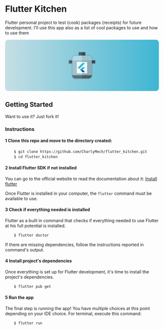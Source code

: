 # Flutter Kitchen

Flutter personal project to test (cook) packages (receipts) for future development. I'll use this app also as a list of cool packages to use and how to use them

![Flutter Kitchen project banner](public/flutter_kitchen_banner.png)

## Getting Started

Want to use it? Just fork it!

### Instructions

#### 1 Clone this repo and move to the directory created:

```bash
	$ git clone https://github.com/CharlyMech/flutter_kitchen.git
	$ cd flutter_kitchen
```

#### 2 Install Flutter SDK if not installed

You can go to the official website to read the documentation about it: [Install flutter](https://docs.flutter.dev/get-started/install)

Once Flutter is installed in your computer, the `flutter` command must be available to use.

#### 3 Check if everything needed is installed

Flutter as a built in command that checks if everything needed to use Flutter at his full potential is installed.

```bash
	$ flutter doctor
```

If there are missing dependencies, follow the instructions reported in command's output.

#### 4 Install project's dependencies

Once everything is set up for Flutter development, it's time to install the project's dependencies.

```bash
	$ flutter pub get
```

#### 5 Run the app

The final step is running the app! You have multiple choices at this point depending on your IDE choice. For terminal, execute this command:

```bash
	$ flutter run
```

